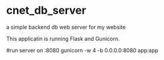 # cnet_db_server
a simple backend db web server for my website

This applicatin is running Flask and Gunicorn.

#run server on :8080
gunicorn -w 4 -b 0.0.0.0:8080 app:app